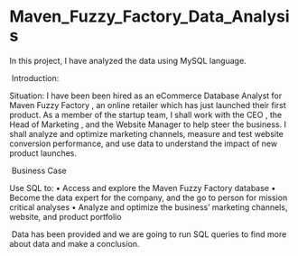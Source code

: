 # Maven_Fuzzy_Factory_Data_Analysis

In this project, I have analyzed the data using MySQL language.

​ Introduction:

Situation: I have been been hired as an eCommerce Database Analyst for Maven Fuzzy Factory , an online retailer which has just launched their first product.  As a member of the startup team, I shall work with the CEO , the Head of Marketing , and the Website Manager to help steer the business.
I shall analyze and optimize marketing channels, measure and test website conversion performance, and use data to understand the impact of new product launches.

​ Business Case 

Use SQL to:
• Access and explore the Maven Fuzzy Factory database
• Become the data expert for the company, and the go to person for mission critical analyses
• Analyze and optimize the business’ marketing channels, website, and product portfolio


​ Data has been provided and we are going to run SQL queries to find more about data and make a conclusion.
